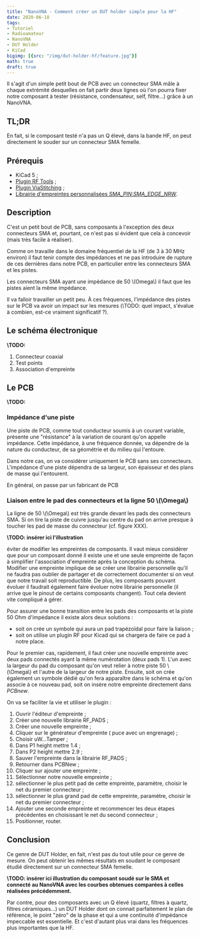 ```yaml
---
title: "NanoVNA - Comment créer un DUT holder simple pour la HF"
date: 2020-06-18
tags: 
- Tutoriel
- Radioamateur
- NanoVNA
- DUT Holder
- KiCad
bigimg: [{src: "/img/dut-holder-hf/feature.jpg"}]
math: true
draft: true
---
```


Il s'agit d'un simple petit bout de PCB avec un connecteur SMA mâle à chaque extrémité desquelles on fait partir deux lignes où l'on pourra fixer notre composant à tester (résistance, condensateur, self, filtre...) grâce à un NanoVNA.

## TL;DR
En fait, si le composant testé n'a pas un Q élevé, dans la bande HF, on peut directement le souder sur un connecteur SMA femelle.

## Prérequis

 - KiCad 5 ;
 - [Plugin RF Tools](https://github.com/easyw/RF-tools-KiCAD) ;
 - [Plugin ViaStitching](https://github.com/jsreynaud/kicad-action-scripts) ;
 - [Librairie d'empreintes personnalisées *SMA_PIN:SMA_EDGE_NRW*](https://github.com/richard-fagot/kicad-footprints).


## Description
C'est un petit bout de PCB, sans composants à l'exception des deux connecteurs SMA et, pourtant, ce n'est pas si évident que cela à concevoir (mais très facile à réaliser).

Comme on travaille dans le domaine fréquentiel de la HF (de 3 à 30 MHz environ) il faut tenir compte des impédances et ne pas introduire de rupture de ces dernières dans notre PCB, en particulier entre les connecteurs SMA et les pistes. 


Les connecteurs SMA ayant une impédance de 50 \\(Omega\\) il faut que les pistes aient la même impédance. 

Il va falloir travailler un petit peu. À ces fréquences, l'impédance des pistes sur le PCB va avoir un impact sur les mesures (\TODO: quel impact, s'évalue à combien, est-ce vraiment significatif ?).

## Le schéma électronique

**\TODO:**

1. Connecteur coaxial
1. Test points
1. Association d'empreinte

## Le PCB

**\TODO:**

### Impédance d'une piste
Une piste de PCB, comme tout conducteur soumis à un courant variable, présente une "résistance" à la variation de courant qu'on appelle impédance. Cette impédance, à une fréquence donnée, va dépendre de la nature du conducteur, de sa géométrie et du milieu qui l'entoure.

Dans notre cas, on va considérer uniquement le PCB sans ses connecteurs. L'impédance d'une piste dépendra de sa largeur, son épaisseur et des plans de masse qui l'entourent.

En général, on passe par un fabricant de PCB 

### Liaison entre le pad des connecteurs et la ligne 50 \\(\Omega\\)
La ligne de 50 \\(\Omega\\) est très grande devant les pads des connecteurs SMA. Si on tire la piste de cuivre jusqu'au centre du pad on arrive presque à toucher les pad de masse du connecteur (cf. figure XXX).

**\TODO: insérer ici l'illustration**



éviter de modifier les empreintes de composants. Il vaut mieux considérer que pour un composant donné il existe une et une seule empreinte de façon à simplifier l'association d'empreinte après la conception du schéma.
Modifier une empreinte implique de se créer une librairie personnelle qu'il ne faudra pas oublier de partager et de correctement documenter si on veut que notre travail soit reproductible. De plus, les composants pouvant évoluer il faudrait également faire évoluer notre librairie personnelle (il arrive que le pinout de certains composants changent). Tout cela devient vite compliqué à gérer.

Pour assurer une bonne transition entre les pads des composants et la piste 50 Ohm d'impédance il existe alors deux solutions :
- soit on crée un symbole qui aura un pad trapézoïdal pour faire la liaison ;
- soit on utilise un plugin RF pour Kicad qui se chargera de faire ce pad à notre place.

Pour le premier cas, rapidement, il faut créer une nouvelle empreinte avec deux pads connectés ayant la même numérotation (deux pads 1). L'un avec la largeur du pad du composant qu'on veut relier à notre piste 50 \\(\Omega\\) et l'autre de la largeur de notre piste. Ensuite, soit on crée également un symbole dédié qu'on fera apparaître dans le schéma et qu'on associe à ce nouveau pad, soit on insère notre empreinte directement dans *PCBnew*.


On va se faciliter la vie et utiliser le plugin :

1. Ouvrir l'éditeur d'empreinte ;
1. Créer une nouvelle librairie RF_PADS ;
1. Créer une nouvelle empreinte ;
1. Cliquer sur le générateur d'empreinte ( puce avec un engrenage) ;
1. Choisir uW...Tamper ;
1. Dans P1 height mettre 1.4 ;
1. Dans P2 height mettre 2.9 ;
1. Sauver l'empreinte dans la librairie RF_PADS ;
1. Retourner dans PCBNew ;
1. Cliquer sur ajouter une empreinte ;
1. Sélectionner notre nouvelle empreinte ;
1. sélectionner le plus petit pad de cette empreinte, paramètre, choisir le net du premier connecteur ;
1. sélectionner le plus grand pad de cette empreinte, paramètre, choisir le net du premier connecteur ;
1. Ajouter une seconde empreinte et recommencer les deux étapes précédentes en choisissant le net du second connecteur ;
1. Positionner, router.

## Conclusion
Ce genre de DUT Holder, en fait, n'est pas du tout utile pour ce genre de mesure. On peut obtenir les mêmes résultats en soudant le composant étudié directement sur un connecteur SMA femelle.

**\TODO: insérer ici illustration du composant soudé sur le SMA et connecté au NanoVNA avec les courbes obtenues comparées à celles réalisées précédemment.**

Par contre, pour des composants avec un Q élevé (quartz, filtres à quartz, filtres céramiques...) un DUT Holder dont on connait parfaitement le plan de référence, le point "zéro" de la phase et qui a une continuité d'impédance impeccable est essentielle. Et c'est d'autant plus vrai dans les fréquences plus importantes que la HF.